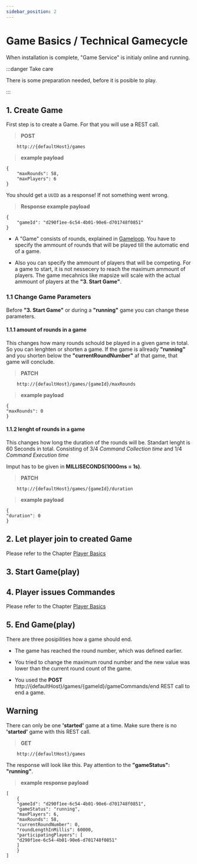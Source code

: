 ```yaml
---
sidebar_position: 2
---
```


# Game Basics / Technical Gamecycle

When installation is complete, "Game Service" is initialy online and running.

:::danger Take care

There is some preparation needed, before it is posible to play.

:::

## 1. Create Game

First step is to create a Game. For that you will use a REST call.

>**POST**

        http://{defaultHost}/games

>**example payload**

    {
        "maxRounds": 58,
        "maxPlayers": 6
    }

You should get a `UUID` as a response! If not something went wrong.

>**Response example payload**

    {
        "gameId": "d290f1ee-6c54-4b01-90e6-d701748f0851"
    }

* A "Game" consists of rounds, explained in [Gameloop](https://the-microservice-dungeon.github.io/docs/rules/gameloop). You have to specify the ammount of  rounds that will be played till the automatic end of a game.

* Also you can specify the ammount of players that will be competing. For a game to start, it is not nessecery to reach the maximum ammount of players. The game mecahnics like mapsize will scale with the actual ammount of players at the **"3. Start Game"**.

### 1.1 Change Game Parameters

Before **"3. Start Game"** or during a  **"running"** game you can change these parameters.

#### 1.1.1 amount of rounds in a game

This changes how many rounds schould be played in a given game in total.
So you can lenghten or shorten a game.
If the game is allready **"running"** and you shorten below the **"currentRoundNumber"** af that game, that game will conclude.

>**PATCH**

        http://{defaultHost}/games/{gameId}/maxRounds

>**example payload**

    {
    "maxRounds": 0
    }

#### 1.1.2 lenght of rounds in a game

This changes how long the duration of the rounds will be.
Standart lenght is 60 Seconds in total. Consisting of 3/4 *Command Collection time* and 1/4 *Command Execution time*

Imput has to be given in **MILLISECONDS(1000ms = 1s)**.

>**PATCH**

        http://{defaultHost}/games/{gameId}/duration

>**example payload**

    {
    "duration": 0
    }

## 2. Let player join to created Game

Please refer to the Chapter [Player Basics](https://the-microservice-dungeon.github.io/docs/quickGuide/howToBuildAPlayer)

## 3. Start Game(play)

## 4. Player issues Commandes

Please refer to the Chapter [Player Basics](https://the-microservice-dungeon.github.io/docs/quickGuide/howToBuildAPlayer)

## 5. End Game(play)

There are three posipilities how a game should end.

* The game has reached the round number, which was defined earlier.

* You tried to change the maximum round number and the new value was lower than the current round count of the game.

* You used the **POST** http://{defaultHost}/games/{gameId}/gameCommands/end REST call to end a game.

## Warning

There can only be one **'started'** game at a time.
Make sure there is no **'started'** game with this REST call.

> **GET**

        http://{defaultHost}/games

The response will look like this. Pay attention to the **"gameStatus": "running"**.

>**example response payload**

    [
        {
        "gameId": "d290f1ee-6c54-4b01-90e6-d701748f0851",
        "gameStatus": "running",
        "maxPlayers": 6,
        "maxRounds": 58,
        "currentRoundNumber": 0,
        "roundLengthInMillis": 60000,
        "participatingPlayers": [
        "d290f1ee-6c54-4b01-90e6-d701748f0851"
        ]
        }
    ]
